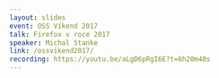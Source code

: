 ```yaml
---
layout: slides
event: OSS Víkend 2017
talk: Firefox v roce 2017
speaker: Michal Stanke
link: /ossvikend2017/
recording: https://youtu.be/aLgD6pRgI6E?t=6h20m40s
---
```


